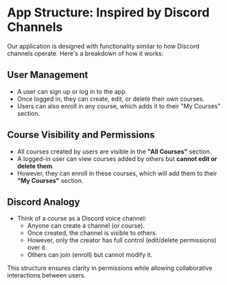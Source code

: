 # App Structure: Inspired by Discord Channels  

Our application is designed with functionality similar to how Discord channels operate. Here's a breakdown of how it works:  

## User Management  
- A user can sign up or log in to the app.  
- Once logged in, they can create, edit, or delete their own courses.  
- Users can also enroll in any course, which adds it to their "My Courses" section.  

## Course Visibility and Permissions  
- All courses created by users are visible in the **"All Courses"** section.  
- A logged-in user can view courses added by others but **cannot edit or delete them**.  
- However, they can enroll in these courses, which will add them to their **"My Courses"** section.  

## Discord Analogy  
- Think of a course as a Discord voice channel:  
  - Anyone can create a channel (or course).  
  - Once created, the channel is visible to others.  
  - However, only the creator has full control (edit/delete permissions) over it.  
  - Others can join (enroll) but cannot modify it.  

This structure ensures clarity in permissions while allowing collaborative interactions between users.  
